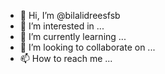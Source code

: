- 👋 Hi, I’m @bilalidreesfsb
- 👀 I’m interested in ...
- 🌱 I’m currently learning ...
- 💞️ I’m looking to collaborate on ...
- 📫 How to reach me ...

<!---
bilalidreesfsb/bilalidreesfsb is a ✨ special ✨ repository because its `README.md` (this file) appears on your GitHub profile.
You can click the Preview link to take a look at your changes.
--->
